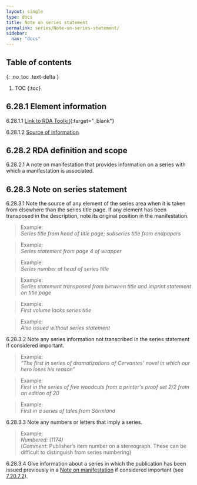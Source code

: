 ```yaml
---
layout: single
type: docs
title: Note on series statement
permalink: series/Note-on-series-statement/
sidebar:
  nav: "docs"
---
```


## Table of contents
{: .no_toc .text-delta }

1. TOC
{:toc}

## 6.28.1 Element information

<a name="6.28.1.1">6.28.1.1</a> [Link to RDA Toolkit](https://beta.rdatoolkit.org/Content/Index?externalId=en-US_ala-ec428639-be29-3981-88e6-654cb35bbd9c){:target="_blank"}

<a name="6.28.1.2">6.28.1.2</a> [Source of information](/DCRMR/series/)

## 6.28.2 RDA definition and scope

<a name="6.28.2.1">6.28.2.1</a> A note on manifestation that provides information on a series with which a manifestation is associated.

## 6.28.3 Note on series statement

<a name="6.28.3.1">6.28.3.1</a> Note the source of any element of the series area when it is taken from elsewhere than the series title page. If any element has been transposed in the description, note its original position in the manifestation. 

>Example:    
><CITE>Series title from head of title page; subseries title from endpapers</CITE>  

>Example:    
><CITE>Series statement from page 4 of wrapper</CITE>  

>Example:    
><CITE>Series number at head of series title</CITE>  

>Example:    
><CITE>Series statement transposed from between title and imprint statement on title page</CITE>  

>Example:    
><CITE>First volume lacks series title</CITE>  

>Example:    
><CITE>Also issued without series statement</CITE>  

<a name="6.28.3.2">6.28.3.2</a> Note any series information not transcribed in the series statement if considered important.

>Example:    
><CITE>“The first in series of dramatizations of Cervantes' novel in which our hero loses his reason”</CITE>  

>Example:    
><CITE>First in the series of five woodcuts from a printer's proof set 2/2 from an edition of 20</CITE>   

>Example:    
><CITE>First in a series of tales from Sörmland</CITE>  

<a name="6.28.3.3">6.28.3.3</a> Note any numbers or letters that imply a series.

>Example:    
><CITE>Numbered: (1174)</CITE>    
>(*Comment*: Publisher’s item number on a stereograph. These can be difficult to distinguish from series numbering)  

<a name="6.28.3.4">6.28.3.4</a> Give information about a series in which the publication has been issued previously in a [Note on manifestation](/DCRMR/other-notes/Note-on-manifestation/) if considered important (see [7.20.7.2](/DCRMR/other-notes/Note-on-manifestation/#7.20.7.2)).